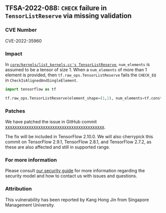 ## TFSA-2022-088: `CHECK` failure in `TensorListReserve` via missing validation

### CVE Number
CVE-2022-35960

### Impact
In [`core/kernels/list_kernels.cc's TensorListReserve`](https://github.com/tensorflow/tensorflow/blob/c8ba76d48567aed347508e0552a257641931024d/tensorflow/core/kernels/list_kernels.cc#L322-L325), `num_elements` is assumed to be a tensor of size 1. When a `num_elements` of more than 1 element is provided, then `tf.raw_ops.TensorListReserve` fails the `CHECK_EQ` in `CheckIsAlignedAndSingleElement`.
```python
import tensorflow as tf

tf.raw_ops.TensorListReserve(element_shape=(1,1), num_elements=tf.constant([1,1], dtype=tf.int32), element_dtype=tf.int8)
```

### Patches
We have patched the issue in GitHub commit [xxxxxxxxxxxxxxxxxxxxxxxxxxxxxxxxxxxxxxxxxx](https://github.com/tensorflow/tensorflow/commit/xxxxxxxxxxxxxxxxxxxxxxxxxxxxxxxxxxxxxxxxxx).


The fix will be included in TensorFlow 2.10.0. We will also cherrypick this commit on TensorFlow 2.9.1, TensorFlow 2.8.1, and TensorFlow 2.7.2, as these are also affected and still in supported range.


### For more information
Please consult [our security guide](https://github.com/tensorflow/tensorflow/blob/master/SECURITY.md) for more information regarding the security model and how to contact us with issues and questions.


### Attribution
This vulnerability has been reported by Kang Hong Jin from Singapore Management University.
